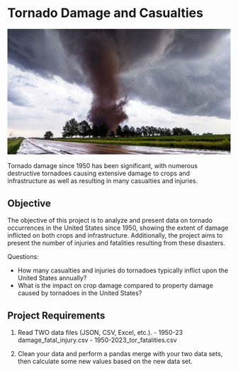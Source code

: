 # Tornado Damage and Casualties

![tornado](images/tornado.jpg)

Tornado damage since 1950 has been significant, with numerous destructive tornadoes causing 
extensive damage to crops and infrastructure as well as resulting in many casualties and injuries.

## Objective

The objective of this project is to analyze and present data on tornado occurrences in the United
States since 1950, showing the extent of damage inflicted on both crops and infrastructure.
Additionally, the project aims to present the number of injuries and fatalities resulting from
these disasters.

Questions:

- How many casualties and injuries do tornadoes typically inflict upon the United States annually?
- What is the impact on crop damage compared to property damage caused by tornadoes in the United 
  States? 

## Project Requirements
  
   1. Read TWO data files (JSON, CSV, Excel, etc.).
     - 1950-23 damage_fatal_injury.csv
     - 1950-2023_tor_fatalities.csv

  2. Clean your data and perform a pandas merge with your two data sets, then calculate some new
     values based on the new data set.